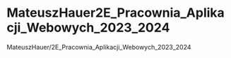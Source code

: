 # MateuszHauer2E_Pracownia_Aplikacji_Webowych_2023_2024
MateuszHauer/2E_Pracownia_Aplikacji_Webowych_2023_2024
